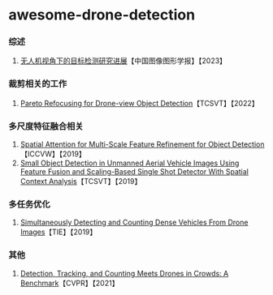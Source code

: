 # awesome-drone-detection
### 综述
1. [无人机视角下的目标检测研究进展](http://www.cjig.cn/jig/ch/reader/view_abstract.aspx?flag=2&file_no=202208160000003&journal_id=jig)【中国图像图形学报】【2023】

### 裁剪相关的工作
1. [Pareto Refocusing for Drone-view Object Detection](https://ieeexplore.ieee.org/document/9905640)【TCSVT】【2022】

### 多尺度特征融合相关
1. [Spatial Attention for Multi-Scale Feature Refinement for Object Detection](https://openaccess.thecvf.com/content_ICCVW_2019/papers/VISDrone/Wang_Spatial_Attention_for_Multi-Scale_Feature_Refinement_for_Object_Detection_ICCVW_2019_paper.pdf)【ICCVW】【2019】
2. [Small Object Detection in Unmanned Aerial Vehicle Images Using Feature Fusion and Scaling-Based Single Shot Detector With Spatial Context Analysis](https://ieeexplore.ieee.org/document/8672115)【TCSVT】【2019】

### 多任务优化
1. [Simultaneously Detecting and Counting Dense Vehicles From Drone Images](https://ieeexplore.ieee.org/document/8648370)【TIE】【2019】

### 其他
1. [Detection, Tracking, and Counting Meets Drones in Crowds: A Benchmark](https://arxiv.org/abs/2105.02440)【CVPR】【2021】
